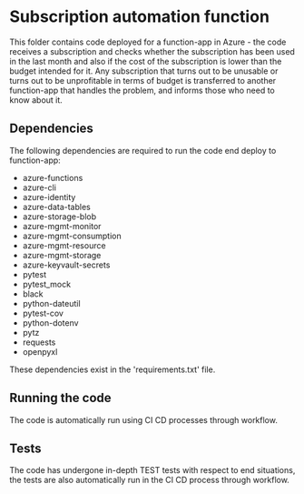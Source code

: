 # Subscription automation function

This folder contains code deployed for a function-app in Azure - the code receives a subscription and checks whether the subscription has been used in the last month and also if the cost of the subscription is lower than the budget intended for it. Any subscription that turns out to be unusable or turns out to be unprofitable in terms of budget is transferred to another function-app that handles the problem, and informs those who need to know about it.

## Dependencies

The following dependencies are required to run the code end deploy to function-app:

- azure-functions
- azure-cli
- azure-identity
- azure-data-tables
- azure-storage-blob
- azure-mgmt-monitor
- azure-mgmt-consumption
- azure-mgmt-resource
- azure-mgmt-storage
- azure-keyvault-secrets
- pytest
- pytest_mock
- black
- python-dateutil
- pytest-cov
- python-dotenv
- pytz
- requests
- openpyxl

These dependencies exist in the 'requirements.txt' file.

## Running the code

The code is automatically run using CI CD processes through workflow.

## Tests

The code has undergone in-depth TEST tests with respect to end situations, the tests are also automatically run in the CI CD process through workflow.
